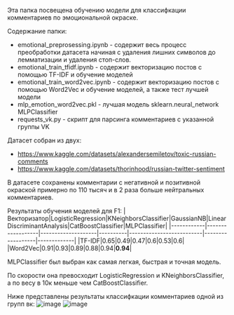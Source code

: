 Эта папка посвещена обучению модели для классифкации комментариев по эмоциональной окраске.

Содержание папки:
+ emotional_preprosessing.ipynb - содержит весь процесс преобработки датасета начиная с удаления лишних символов до лемматизации и удаления стоп-слов.
+ emotional_train_tfidf.ipynb - содержит векторизацию постов с помощью TF-IDF и обучение моделей
+ emotional_train_word2vec.ipynb - содержит векторизацию постов с помощью Word2Vec и обучение моделей, а также тест лучшей модели
+ mlp_emotion_word2vec.pkl - лучшая модель sklearn.neural_network MLPClassifier
+ requests_vk.py - скрипт для парсинга комментариев с указанной группы VK

Датасет собран из двух: 
+ https://www.kaggle.com/datasets/alexandersemiletov/toxic-russian-comments
+ https://www.kaggle.com/datasets/thorinhood/russian-twitter-sentiment

В датасете сохранены комментарии с негативной и позитивной окраской примерно по 110 тысяч и в 2 раза больше нейтральных комментариев.

Результаты обучения моделей для F1:
|Векторизатор|LogisticRegression|KNeighborsClassifier|GaussianNB|LinearDiscriminantAnalysis|CatBoostClassifier|MLPClassifier|
|------------|------------------|--------------------|----------|--------------------------|------------------|-------------|
|TF-IDF|0.65|0.49|0.47|0.6|0.53|0.6|
|Word2Vec|0.91|0.93|0.89|0.88|0.94|**0.94**|

MLPClassifier был выбран как самая легкая, быстрая и точная модель.

По скорости она превосходит LogisticRegression и KNeighborsClassifier, а по весу в 10к меньше чем CatBoostClassifier.

Ниже представлены результаты классифкации комментариев одной из групп вк:
![image](https://github.com/user-attachments/assets/312c577b-a000-4d87-9197-450dd07eb867)
![image](https://github.com/user-attachments/assets/467c7292-9225-4158-b970-9617e93a52c9)

